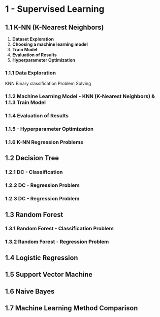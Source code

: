 # **1 - Supervised Learning**

## 1.1 K-NN (K-Nearest Neighbors)
1. **Dataset Exploration**  
2. **Choosing a machine learning model**  
3. **Train Model**  
4. **Evaluation of Results**  
5. **Hyperparameter Optimization**  

### 1.1.1 Data Exploration  
KNN Binary classification Problem Solving  

### 1.1.2 Machine Learning Model - KNN (K-Nearest Neighbors) & 1.1.3 Train Model  
### 1.1.4 Evaluation of Results  
### 1.1.5 - Hyperparameter Optimization  
### 1.1.6 K-NN Regression Problems  

## 1.2 Decision Tree  
### 1.2.1 DC - Classification  
### 1.2.2 DC - Regression Problem  
### 1.2.3 DC - Regression Problem  

## 1.3 Random Forest  
### 1.3.1 Random Forest - Classification Problem  
### 1.3.2 Random Forest - Regression Problem  

## 1.4 Logistic Regression  
## 1.5 Support Vector Machine  
## 1.6 Naive Bayes  
## 1.7 Machine Learning Method Comparison  

